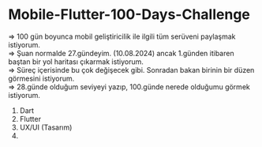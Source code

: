 # Mobile-Flutter-100-Days-Challenge
=> 100 gün boyunca mobil geliştiricilik ile ilgili tüm serüveni paylaşmak istiyorum. <br>
=> Şuan normalde 27.gündeyim. (10.08.2024) ancak 1.günden itibaren baştan bir yol haritası çıkarmak istiyorum.  <br>
=> Süreç içerisinde bu çok değişecek gibi. Sonradan bakan birinin bir düzen görmesini istiyorum. <br>
=> 28.günde olduğum seviyeyi yazıp, 100.günde nerede olduğumu görmek istiyorum. <br>

1. Dart
2. Flutter
3. UX/UI (Tasarım)
4. 
